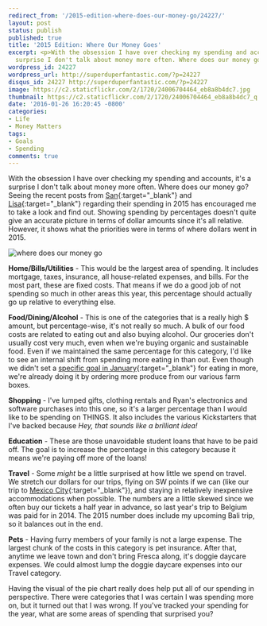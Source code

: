 ```yaml
---
redirect_from: '/2015-edition-where-does-our-money-go/24227/'
layout: post
status: publish
published: true
title: '2015 Edition: Where Our Money Goes'
excerpt: <p>With the obsession I have over checking my spending and accounts, it's a
  surprise I don't talk about money more often. Where does our money go? </p>
wordpress_id: 24227
wordpress_url: http://superduperfantastic.com/?p=24227
disqus_id: 24227 http://superduperfantastic.com/?p=24227
image: https://c2.staticflickr.com/2/1720/24006704464_eb8a8b4dc7.jpg
thumbnail: https://c2.staticflickr.com/2/1720/24006704464_eb8a8b4dc7_q.jpg
date: '2016-01-26 16:20:45 -0800'
categories:
- Life
- Money Matters
tags:
- Goals
- Spending
comments: true
---
```

With the obsession I have over checking my spending and accounts, it's a surprise I don't talk about money more often. Where does our money go? Seeing the recent posts from [San](http://www.theinbetweenismine.com/2016/01/25/daily-life-spending-report-2015/){:target="_blank"} and [Lisa](http://lisasyarns.blogspot.com/2016/01/year-in-review-2015-spending.html){:target="_blank"} regarding their spending in 2015 has encouraged me to take a look and find out. Showing spending by percentages doesn't quite give an accurate picture in terms of dollar amounts since it's all relative. However, it shows what the priorities were in terms of where dollars went in 2015.

![where does our money go](https://c2.staticflickr.com/2/1720/24006704464_eb8a8b4dc7_b.jpg)

**Home/Bills/Utilities** - This would be the largest area of spending. It includes mortgage, taxes, insurance, all house-related expenses, and bills. For the most part, these are fixed costs. That means if we do a good job of not spending so much in other areas this year, this percentage should actually go up relative to everything else.

**Food/Dining/Alcohol** - This is one of the categories that is a really high $ amount, but percentage-wise, it's not really so much. A bulk of our food costs are related to eating out and also buying alcohol. Our groceries don't usually cost very much, even when we're buying organic and sustainable food. Even if we maintained the same percentage for this category, I'd like to see an internal shift from spending more eating in than out. Even though we didn't set a [specific goal in January](http://superduperfantastic.com/january-goals-2016/24209/){:target="_blank"} for eating in more, we're already doing it by ordering more produce from our various farm boxes.

**Shopping** - I've lumped gifts, clothing rentals and Ryan's electronics and software purchases into this one, so it's a larger percentage than I would like to be spending on THINGS. It also includes the various Kickstarters that I've backed because _Hey, that sounds like a brilliant idea!_

**Education** - These are those unavoidable student loans that have to be paid off. The goal is to increase the percentage in this category because it means we're paying off more of the loans!

**Travel** - Some _might_ be a little surprised at how little we spend on travel. We stretch our dollars for our trips, flying on SW points if we can (like our trip to [Mexico City](http://superduperfantastic.com/tag/mexico-city/){:target="_blank"}), and staying in relatively inexpensive accommodations when possible. The numbers are a little skewed since we often buy our tickets a half year in advance, so last year's trip to Belgium was paid for in 2014\. The 2015 number does include my upcoming Bali trip, so it balances out in the end.

**Pets** - Having furry members of your family is not a large expense. The largest chunk of the costs in this category is pet insurance. After that, anytime we leave town and don't bring Fresca along, it's doggie daycare expenses. We could almost lump the doggie daycare expenses into our Travel category.

Having the visual of the pie chart really does help put all of our spending in perspective. There were categories that I was certain I was spending more on, but it turned out that I was wrong. If you've tracked your spending for the year, what are some areas of spending that surprised you?